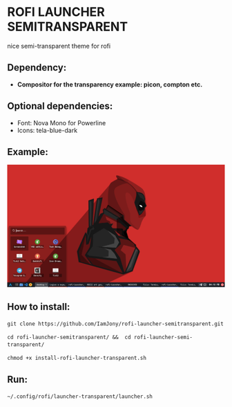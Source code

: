 # ROFI LAUNCHER SEMITRANSPARENT
nice semi-transparent theme for rofi

## Dependency:
* **Compositor for the transparency example: picon, compton etc.**

## Optional dependencies:
* Font: Nova Mono for Powerline
* Icons: tela-blue-dark


## Example:
![GitHub Logo](/rofi.png)

## How to install:
`git clone https://github.com/IamJony/rofi-launcher-semitransparent.git`

`cd rofi-launcher-semitransparent/ &&  cd rofi-launcher-semi-transparent/`

`chmod +x install-rofi-launcher-transparent.sh`

## Run:
`~/.config/rofi/launcher-transparent/launcher.sh`
